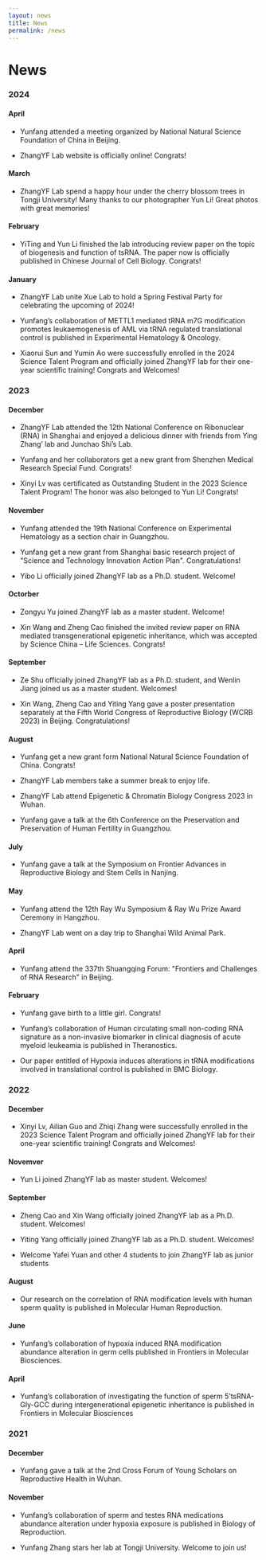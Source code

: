 ```yaml
---
layout: news
title: News
permalink: /news
---
```


# News

### 2024

#### April

- Yunfang attended a meeting organized by National Natural Science Foundation of China in Beijing.

- ZhangYF Lab website is officially online! Congrats!

#### March

- ZhangYF Lab spend a happy hour under the cherry blossom trees in Tongji University! Many thanks to our photographer Yun Li! Great photos with great memories!

#### February

- YiTing and Yun Li finished the lab introducing review paper on the topic of biogenesis and function of tsRNA. The paper now is officially published in Chinese Journal of Cell Biology. Congrats!

#### January

- ZhangYF Lab unite Xue Lab to hold a Spring Festival Party for celebrating the upcoming of 2024!

- Yunfang’s collaboration of METTL1 mediated tRNA m7G modification promotes leukaemogenesis of AML via tRNA regulated translational control is published in Experimental Hematology & Oncology.

- Xiaorui Sun and Yumin Ao were successfully enrolled in the 2024 Science Talent Program and officially joined ZhangYF lab for their one-year scientific training! Congrats and Welcomes!

### 2023

#### December

- ZhangYF Lab attended the 12th National Conference on Ribonuclear (RNA) in Shanghai and enjoyed a delicious dinner with friends from Ying Zhang’ lab and Junchao Shi’s Lab. 

- Yunfang and her collaborators get a new grant from Shenzhen Medical Research Special Fund. Congrats!
- Xinyi Lv was certificated as Outstanding Student in the 2023 Science Talent Program! The honor was also belonged to Yun Li! Congrats!

#### November

- Yunfang attended the 19th National Conference on Experimental Hematology as a section chair in Guangzhou.

- Yunfang get a new grant from Shanghai basic research project of "Science and Technology Innovation Action Plan". Congratulations!

- Yibo Li officially joined ZhangYF lab as a Ph.D. student. Welcome!

#### Octorber

- Zongyu Yu joined ZhangYF lab as a master student. Welcome!

- Xin Wang and Zheng Cao finished the invited review paper on RNA mediated transgenerational epigenetic inheritance, which was accepted by Science China – Life Sciences. Congrats!

#### September

- Ze Shu officially joined ZhangYF lab as a Ph.D. student, and Wenlin Jiang joined us as a master student. Welcomes!

- Xin Wang, Zheng Cao and Yiting Yang gave a poster presentation separately at the Fifth World Congress of Reproductive Biology (WCRB 2023) in Beijing. Congratulations!

#### August

- Yunfang get a new grant form National Natural Science Foundation of China. Congrats!

- ZhangYF Lab members take a summer break to enjoy life.

- ZhangYF Lab attend Epigenetic & Chromatin Biology Congress 2023 in Wuhan.

- Yunfang gave a talk at the 6th Conference on the Preservation and Preservation of Human Fertility in Guangzhou.

#### July

- Yunfang gave a talk at the Symposium on Frontier Advances in Reproductive Biology and Stem Cells in Nanjing.

#### May

- Yunfang attend the 12th Ray Wu Symposium & Ray Wu Prize Award Ceremony in Hangzhou.

- ZhangYF Lab went on a day trip to Shanghai Wild Animal Park.

#### April

- Yunfang attend the 337th Shuangqing Forum: "Frontiers and Challenges of RNA Research" in Beijing.

#### February

- Yunfang gave birth to a little girl. Congrats!

- Yunfang’s collaboration of Human circulating small non-coding RNA signature as a non-invasive biomarker in clinical diagnosis of acute myeloid leukeamia is published in Theranostics. 

- Our paper entitled of Hypoxia induces alterations in tRNA modifications involved in translational control is published in BMC Biology.

### 2022

#### December

- Xinyi Lv, Ailian Guo and Zhiqi Zhang were successfully enrolled in the 2023 Science Talent Program and officially joined ZhangYF lab for their one-year scientific training! Congrats and Welcomes!

#### Novemver

- Yun Li joined ZhangYF lab as master student. Welcomes!

#### September

- Zheng Cao and Xin Wang officially joined ZhangYF lab as a Ph.D. student. Welcomes!

- Yiting Yang officially joined ZhangYF lab as a Ph.D. student. Welcomes!

- Welcome Yafei Yuan and other 4 students to join ZhangYF lab as junior students

#### August

- Our research on the correlation of RNA modification levels with human sperm quality is published in Molecular Human Reproduction.

#### June

- Yunfang’s collaboration of hypoxia induced RNA modification abundance alteration in germ cells published in Frontiers in Molecular Biosciences.

#### April

- Yunfang’s collaboration of investigating the function of sperm 5’tsRNA-Gly-GCC during intergenerational epigenetic inheritance is published in Frontiers in Molecular Biosciences

### 2021

#### December

- Yunfang gave a talk at the 2nd Cross Forum of Young Scholars on Reproductive Health in Wuhan.

#### November

- Yunfang’s collaboration of sperm and testes RNA medications abundance alteration under hypoxia exposure is published in Biology of Reproduction.

- Yunfang Zhang stars her lab at Tongji University. Welcome to join us!

